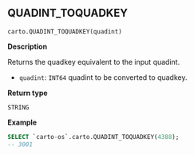 ## QUADINT_TOQUADKEY

```sql:signature
carto.QUADINT_TOQUADKEY(quadint)
```

**Description**

Returns the quadkey equivalent to the input quadint.

* `quadint`: `INT64` quadint to be converted to quadkey.

**Return type**

`STRING`

**Example**

```sql
SELECT `carto-os`.carto.QUADINT_TOQUADKEY(4388);
-- 3001
```
